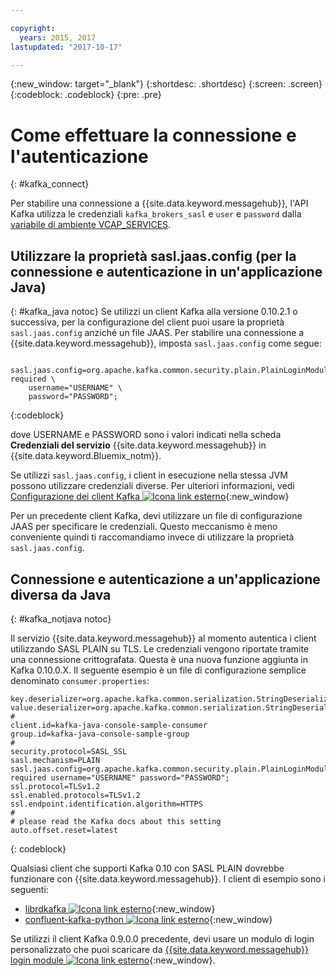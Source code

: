 ```yaml
---

copyright:
  years: 2015, 2017
lastupdated: "2017-10-17"

---
```


{:new_window: target="_blank"}
{:shortdesc: .shortdesc}
{:screen: .screen}
{:codeblock: .codeblock}
{:pre: .pre}

# Come effettuare la connessione e l'autenticazione
{: #kafka_connect}


Per stabilire una connessione a {{site.data.keyword.messagehub}}, l'API
Kafka utilizza le credenziali <code>kafka_brokers_sasl</code> e <code>user</code> e <code>password</code> dalla
[variabile di ambiente VCAP_SERVICES](/docs/services/MessageHub/messagehub071.html).

<!--17/10/17 - Karen: following info duplicated at messagehub104 -->
## Utilizzare la proprietà sasl.jaas.config (per la connessione e autenticazione in un'applicazione Java)
{: #kafka_java notoc}
Se utilizzi un client Kafka alla versione 0.10.2.1 o successiva, per la configurazione del client puoi usare la proprietà <code>sasl.jaas.config</code> anziché un file JAAS. Per stabilire una connessione a {{site.data.keyword.messagehub}}, imposta <code>sasl.jaas.config</code> come segue:
<pre>
<code>    sasl.jaas.config=org.apache.kafka.common.security.plain.PlainLoginModule required \
    username="USERNAME" \
    password="PASSWORD";</code>
</pre>
{:codeblock}

dove USERNAME e PASSWORD sono i valori indicati nella scheda **Credenziali del servizio** {{site.data.keyword.messagehub}} in {{site.data.keyword.Bluemix_notm}}.

Se utilizzi <code>sasl.jaas.config</code>, i client in esecuzione nella stessa JVM possono utilizzare credenziali diverse. Per ulteriori informazioni, vedi
[Configurazione dei client Kafka ![Icona link esterno](../../icons/launch-glyph.svg "Icona link esterno")](http://kafka.apache.org/documentation/#security_sasl_plain_clientconfig){:new_window}

Per un precedente client Kafka, devi utilizzare un file di configurazione JAAS per specificare le credenziali. Questo meccanismo è meno conveniente quindi ti raccomandiamo invece di utilizzare la proprietà <code>sasl.jaas.config</code>.

## Connessione e autenticazione a un'applicazione diversa da Java
{: #kafka_notjava notoc}

Il servizio {{site.data.keyword.messagehub}} al momento
autentica i client utilizzando SASL PLAIN su TLS. Le credenziali vengono riportate tramite una connessione crittografata.
Questa è una nuova funzione aggiunta in Kafka 0.10.0.X. 
Il seguente esempio è un file di configurazione semplice denominato <code>consumer.properties</code>:

```
key.deserializer=org.apache.kafka.common.serialization.StringDeserializer
value.deserializer=org.apache.kafka.common.serialization.StringDeserializer
#
client.id=kafka-java-console-sample-consumer
group.id=kafka-java-console-sample-group
#
security.protocol=SASL_SSL
sasl.mechanism=PLAIN
sasl.jaas.config=org.apache.kafka.common.security.plain.PlainLoginModule required username="USERNAME" password="PASSWORD";
ssl.protocol=TLSv1.2
ssl.enabled.protocols=TLSv1.2
ssl.endpoint.identification.algorithm=HTTPS
#
# please read the Kafka docs about this setting
auto.offset.reset=latest
```
{: codeblock}

Qualsiasi client che supporti Kafka 0.10 con SASL PLAIN
dovrebbe funzionare con {{site.data.keyword.messagehub}}. I client di esempio sono i seguenti:

* [librdkafka ![Icona link esterno](../../icons/launch-glyph.svg "Icona link esterno")](https://github.com/edenhill/librdkafka/){:new_window} 
* [confluent-kafka-python ![Icona link esterno](../../icons/launch-glyph.svg "Icona link esterno")](https://github.com/confluentinc/confluent-kafka-python){:new_window} 

Se utilizzi il client Kafka 0.9.0.0 precedente, devi usare un modulo di login personalizzato che puoi
scaricare da [{{site.data.keyword.messagehub}} login module ![Icona link esterno](../../icons/launch-glyph.svg "Icona link esterno")](https://github.com/ibm-messaging/message-hub-samples/blob/master/kafka-0.9/message-hub-login-library/messagehub.login-1.0.0.jar){:new_window}. 

